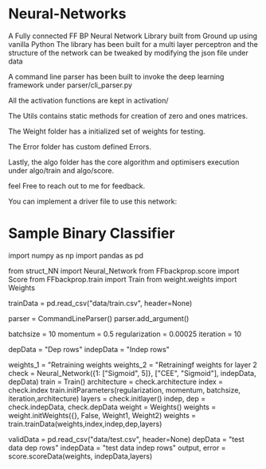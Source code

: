 # Neural-Networks
A Fully connected FF BP Neural Network Library built from Ground up using vanilla Python
The library has been built for a multi layer perceptron and the structure of the network can be tweaked 
by modifying the json file under data

A command line parser has been built to invoke the deep learning framework under parser/cli_parser.py 

All the activation functions are kept in activation/

The Utils contains static methods for creation of zero and ones matrices.

The Weight folder has a initialized set of weights for testing.

The Error folder has custom defined Errors.


Lastly, the algo folder has the core algorithm and optimisers execution under algo/train and algo/score.


feel Free to reach out to me  for feedback.



You can implement a driver file to use this network:
 


# Sample Binary Classifier


import numpy as np
import pandas as pd

from struct_NN import Neural_Network
from FFbackprop.score import Score
from FFbackprop.train import Train
from weight.weights import Weights

trainData = pd.read_csv("data/train.csv", header=None)

parser = CommandLineParser()
parser.add_argument()

batchsize = 10
momentum = 0.5
regularization = 0.00025
iteration = 10

depData = "Dep rows"
indepData = "Indep rows"

weights_1 = "Retraining weights
weights_2 = "Retrainingf weights for layer 2
check = Neural_Network({1: ["Sigmoid", 5]}, ["CEE", "Sigmoid"], indepData, depData)
train = Train()
architecture = check.architecture
index = check.index
train.initParameters(regularization, momentum, batchsize, iteration,architecture)
layers = check.initlayer()
indep, dep = check.indepData, check.depData
weight = Weights()
weights = weight.initWeights({}, False, Weight1, Weight2)
weights = train.trainData(weights,index,indep,dep,layers)

validData = pd.read_csv("data/test.csv", header=None)
depData = "test data dep rows"
indepData = "test data indep rows"
output, error = score.scoreData(weights, indepData,layers)



